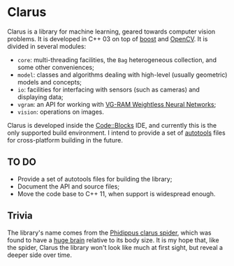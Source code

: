 Clarus
======

Clarus is a library for machine learning, geared towards computer vision problems. It is developed in C++ 03 on top of [boost](http://www.boost.org/) and [OpenCV](http://opencv.org/). It is divided in several modules:

* `core`: multi-threading facilities, the `Bag` heterogeneous collection, and some other conveniences;
* `model`: classes and algorithms dealing with high-level (usually geometric) models and concepts;
* `io`: facilities for interfacing with sensors (such as cameras) and displaying data;
* `vgram`: an API for working with [VG-RAM Weightless Neural Networks](https://github.com/xperroni/Yamabiko/tree/master/2013-2);
* `vision`: operations on images.

Clarus is developed inside the [Code::Blocks](http://www.codeblocks.org/) IDE, and currently this is the only supported build environment. I intend to provide a set of [autotools](http://www.gnu.org/savannah-checkouts/gnu/automake/manual/html_node/index.html#Top) files for cross-platform building in the future.

TO DO
-----

* Provide a set of autotools files for building the library;
* Document the API and source files;
* Move the code base to C++ 11, when support is widespread enough.

Trivia
------

The library's name comes from the [Phidippus clarus spider](http://en.wikipedia.org/wiki/Phidippus_clarus), which was found to have a [huge brain](http://news.nationalgeographic.com/news/2011/12/111219-spiders-big-brains-bodies-legs-webs-animals-science/) relative to its body size. It is my hope that, like the spider, Clarus the library won't look like much at first sight, but reveal a deeper side over time.
